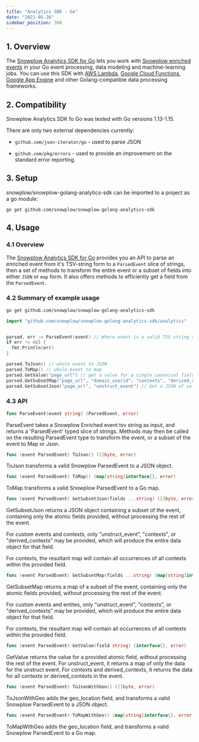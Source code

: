 ```yaml
---
title: "Analytics SDK - Go"
date: "2021-05-26"
sidebar_position: 300
---
```


## 1. Overview

The [Snowplow Analytics SDK for Go](https://github.com/snowplow/snowplow-golang-analytics-sdk) lets you work with [Snowplow enriched events](/docs/understanding-your-pipeline/canonical-event/index.md) in your Go event processing, data modeling and machine-learning jobs. You can use this SDK with [AWS Lambda](https://aws.amazon.com/lambda/), [Google Cloud Functions](https://cloud.google.com/functions/), [Google App Engine](https://cloud.google.com/appengine) and other Golang-compatible data processing frameworks.

## 2. Compatibility

Snowplow Analytics SDK fo Go was tested with Go versions 1.13-1.15.

There are only two external dependencies currently:

- `github.com/json-iterator/go` - used to parse JSON

- `github.com/pkg/errors` - used to provide an improvement on the standard error reporting.

## 3. Setup

snowplow/snowplow-golang-analytics-sdk can be imported to a project as a go module:

`go get github.com/snowplow/snowplow-golang-analytics-sdk`

## 4. Usage

### 4.1 Overview

The [Snowplow Analytics SDK for Go](https://github.com/snowplow/snowplow-golang-analytics-sdk) provides you an API to parse an enriched event from it's TSV-string form to a `ParsedEvent` slice of strings, then a set of methods to transform the entire event or a subset of fields into either `JSON` or `map` form. It also offers methods to efficiently get a field from the `ParsedEvent`.

### 4.2 Summary of example usage

```bash
go get github.com/snowplow/snowplow-golang-analytics-sdk
```

```go
import "github.com/snowplow/snowplow-golang-analytics-sdk/analytics"


parsed, err := ParseEvent(event) // Where event is a valid TSV string Snowplow event.
if err != nil {
  fmt.Println(err)
}

parsed.ToJson() // whole event to JSON
parsed.ToMap() // whole event to map
parsed.GetValue("page_url") // get a value for a single canonical field
parsed.GetSubsetMap("page_url", "domain_userid", "contexts", "derived_contexts") // Get a map of values for a set of canonical fields
parsed.GetSubsetJson("page_url", "unstruct_event") // Get a JSON of values for a set of canonical fields
```

### 4.3 API

```go
func ParseEvent(event string) (ParsedEvent, error)
```

ParseEvent takes a Snowplow Enriched event tsv string as input, and returns a 'ParsedEvent' typed slice of strings. Methods may then be called on the resulting ParsedEvent type to transform the event, or a subset of the event to Map or Json.

```go
func (event ParsedEvent) ToJson() ([]byte, error)
```

ToJson transforms a valid Snowplow ParsedEvent to a JSON object.

```go
func (event ParsedEvent) ToMap() (map[string]interface{}, error)
```

ToMap transforms a valid Snowplow ParsedEvent to a Go map.

```go
func (event ParsedEvent) GetSubsetJson(fields ...string) ([]byte, error)
```

GetSubsetJson returns a JSON object containing a subset of the event, containing only the atomic fields provided, without processing the rest of the event.

For custom events and contexts, only "unstruct_event", "contexts", or "derived_contexts" may be provided, which will produce the entire data object for that field.

For contexts, the resultant map will contain all occurrences of all contexts within the provided field.

```go
func (event ParsedEvent) GetSubsetMap(fields ...string) (map[string]interface{}, error)
```

GetSubsetMap returns a map of a subset of the event, containing only the atomic fields provided, without processing the rest of the event.

For custom events and entites, only "unstruct_event", "contexts", or "derived_contexts" may be provided, which will produce the entire data object for that field.

For contexts, the resultant map will contain all occurrences of all contexts within the provided field.

```go
func (event ParsedEvent) GetValue(field string) (interface{}, error)
```

GetValue returns the value for a provided atomic field, without processing the rest of the event. For unstruct_event, it returns a map of only the data for the unstruct event. For contexts and derived_contexts, it returns the data for all contexts or derived_contexts in the event.

```go
func (event ParsedEvent) ToJsonWithGeo() ([]byte, error)
```

ToJsonWithGeo adds the geo_location field, and transforms a valid Snowplow ParsedEvent to a JSON object.

```go
func (event ParsedEvent) ToMapWithGeo() (map[string]interface{}, error)
```

ToMapWithGeo adds the geo_location field, and transforms a valid Snowplow ParsedEvent to a Go map.
